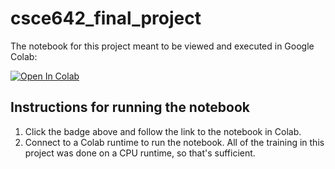 # csce642_final_project

The notebook for this project meant to be viewed and executed in Google Colab:

<a target="_blank" href="https://colab.research.google.com/github/jchogue-tamu/csce642_final_project/blob/main/642_final_project.ipynb">
  <img src="https://colab.research.google.com/assets/colab-badge.svg" alt="Open In Colab"/>
</a>

## Instructions for running the notebook

1. Click the badge above and follow the link to the notebook in Colab.
1. Connect to a Colab runtime to run the notebook. All of the training in this project was done on a CPU runtime, so that's sufficient.
